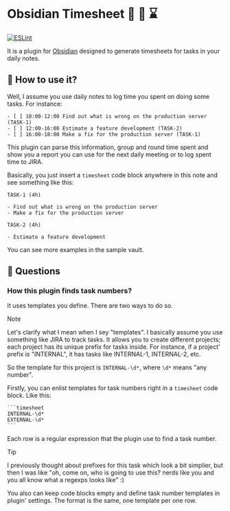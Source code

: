 # Obsidian Timesheet 🏢 📑 ⌛

[![ESLint](https://github.com/vkostyanetsky/ObsidianTimesheet/actions/workflows/eslint.yml/badge.svg)](https://github.com/vkostyanetsky/ObsidianTimesheet/actions/workflows/eslint.yml)

It is a plugin for [Obsidian](https://obsidian.md) designed to generate timesheets for tasks in your daily notes.

## 🙂 How to use it?

Well, I assume you use daily notes to log time you spent on doing some tasks. For instance:

```
- [ ] 10:00-12:00 Find out what is wrong on the production server (TASK-1)
- [ ] 12:00-16:00 Estimate a feature development (TASK-2)
- [ ] 16:00-18:00 Make a fix for the production server (TASK-1)
```

This plugin can parse this information, group and round time spent and show you a report you can use for the next daily meeting or to log spent time to JIRA.

Basically, you just insert a `timesheet` code block anywhere in this note and see something like this:

```
TASK-1 (4h)

- Find out what is wrong on the production server
- Make a fix for the production server

TASK-2 (4h)

- Estimate a feature development
```

You can see more examples in the sample vault.

## 🤔 Questions

### How this plugin finds task numbers?

It uses templates you define. There are two ways to do so.

> [!NOTE]  
> Let's clarify what I mean when I sey "templates". I basically assume you use something like JIRA to track tasks. It allows you to create different projects; each project has its unique prefix for tasks inside. For instance, if a project' prefix is "INTERNAL", it has tasks like INTERNAL-1, INTERNAL-2, etc.
> 
> So the template for this project is `INTERNAL-\d*`, where `\d*` means "any number".

Firstly, you can enlist templates for task numbers right in a `timesheet` code block. Like this:

````
```timesheet
INTERNAL-\d*
EXTERNAL-\d*
```
````

Each row is a regular expression that the plugin use to find a task number. 

> [!TIP]
> I previously thought about prefixes for this task which look a bit simplier, but then I was like "oh, come on, who is going to use this? nerds like you and you all know what a regexps looks like" :)

You also can keep code blocks empty and define task number templates in plugin' settings. The format is the same, one template per one row.